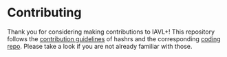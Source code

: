 # Contributing

Thank you for considering making contributions to IAVL+!
This repository follows the [contribution guidelines] of hashrs and the corresponding [coding repo].
Please take a look if you are not already familiar with those.

[contribution guidelines]: https://github.com/hashrs/blockchain/core/consensus/dpos-pbft/blob/master/CONTRIBUTING.md
[coding repo]: https://github.com/hashrs/coding
